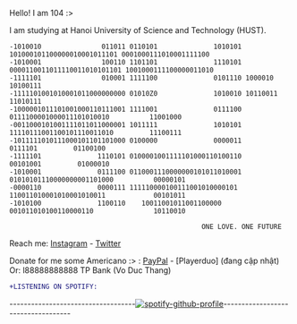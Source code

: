 Hello! I am 104 :>

I am studying at Hanoi University of Science and Technology (HUST). 

    -1010010               011011 0110101              1010101  101000101100000010001011101 0001000111010001111100
    -1010001               100110 1101101              1110101 0000110011011110011010101101 1001000111100000011010
    -1111101               010001 1111100              0101110 1000010                             10100111
    -1111101001010001011000000000 01010Z0              1010010 10110011                            11010111
    -1000001011101001000110111001 1111001              0111100  0111100001000011101010010          11001000
    -0011000101001111011011000001 1011111              1010101  11110111001100101110011010         11100111
    -1011111010111000101101101000 0100000              0000011                     0111101         01100100
    -1111101              1110101 0100001001111101000110100110                    00101001         01000010
    -1010001              0111100 0110001110000000101011010001 01010101110000000001101000          00000101
    -0000110              0000111 111110000100111001010000101  110011010001010001010011            00101011
    -1010100              1100110    10011001011001100000      001011010100110000110               10110010
                                            
                                                    ONE LOVE. ONE FUTURE
Reach me: [Instagram](https://www.instagram.com/104._.wonohfor/) - [Twitter](https://twitter.com/104_wonohfor)

Donate for me some Americano :> : [PayPal](https://www.paypal.com/paypalme/104wonohfor) - [Playerduo] (đang cập nhật)
Or: l88888888888 TP Bank (Vo Duc Thang)

```diff
+LISTENING ON SPOTIFY: 
``` 

-----------------------------------[![spotify-github-profile](https://spotify-github-profile.vercel.app/api/view?uid=31orsm4voxb6nasyw57fulqpzmsq&cover_image=true&theme=default)](https://spotify-github-profile.vercel.app/api/view?uid=31orsm4voxb6nasyw57fulqpzmsq&redirect=true)-----------------------------------
